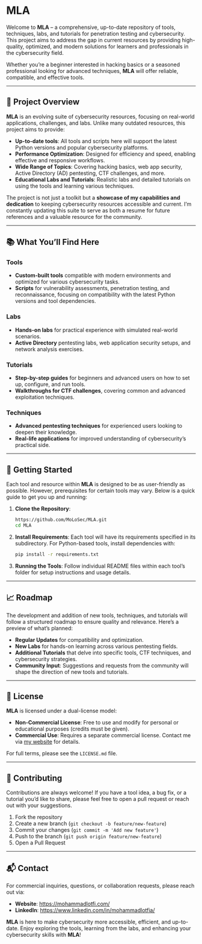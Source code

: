 # MLA

Welcome to **MLA** – a comprehensive, up-to-date repository of tools, techniques, labs, and tutorials for penetration testing and cybersecurity. This project aims to address the gap in current resources by providing high-quality, optimized, and modern solutions for learners and professionals in the cybersecurity field.

Whether you’re a beginner interested in hacking basics or a seasoned professional looking for advanced techniques, **MLA** will offer reliable, compatible, and effective tools.

---

## 🌟 Project Overview

**MLA** is an evolving suite of cybersecurity resources, focusing on real-world applications, challenges, and labs. Unlike many outdated resources, this project aims to provide:

- **Up-to-date tools**: All tools and scripts here will support the latest Python versions and popular cybersecurity platforms.
- **Performance Optimization**: Designed for efficiency and speed, enabling effective and responsive workflows.
- **Wide Range of Topics**: Covering hacking basics, web app security, Active Directory (AD) pentesting, CTF challenges, and more.
- **Educational Labs and Tutorials**: Realistic labs and detailed tutorials on using the tools and learning various techniques.
  
The project is not just a toolkit but a **showcase of my capabilities and dedication** to keeping cybersecurity resources accessible and current. I’m constantly updating this suite to serve as both a resume for future references and a valuable resource for the community.

---

## 📚 What You’ll Find Here

### Tools
- **Custom-built tools** compatible with modern environments and optimized for various cybersecurity tasks.
- **Scripts** for vulnerability assessments, penetration testing, and reconnaissance, focusing on compatibility with the latest Python versions and tool dependencies.

### Labs
- **Hands-on labs** for practical experience with simulated real-world scenarios.
- **Active Directory** pentesting labs, web application security setups, and network analysis exercises.
  
### Tutorials
- **Step-by-step guides** for beginners and advanced users on how to set up, configure, and run tools.
- **Walkthroughs for CTF challenges**, covering common and advanced exploitation techniques.

### Techniques
- **Advanced pentesting techniques** for experienced users looking to deepen their knowledge.
- **Real-life applications** for improved understanding of cybersecurity’s practical side.

---

## 🔧 Getting Started

Each tool and resource within **MLA** is designed to be as user-friendly as possible. However, prerequisites for certain tools may vary. Below is a quick guide to get you up and running:

1. **Clone the Repository**:
   ```bash
   https://github.com/MoLoSec/MLA.git
   cd MLA
   ```

2. **Install Requirements**:
   Each tool will have its requirements specified in its subdirectory. For Python-based tools, install dependencies with:
   ```bash
   pip install -r requirements.txt
   ```

3. **Running the Tools**:
   Follow individual README files within each tool’s folder for setup instructions and usage details.

---

## 📈 Roadmap

The development and addition of new tools, techniques, and tutorials will follow a structured roadmap to ensure quality and relevance. Here’s a preview of what’s planned:

- **Regular Updates** for compatibility and optimization.
- **New Labs** for hands-on learning across various pentesting fields.
- **Additional Tutorials** that delve into specific tools, CTF techniques, and cybersecurity strategies.
- **Community Input**: Suggestions and requests from the community will shape the direction of new tools and tutorials.

---

## 📜 License

**MLA** is licensed under a dual-license model:
- **Non-Commercial License**: Free to use and modify for personal or educational purposes (credits must be given).
- **Commercial Use**: Requires a separate commercial license. Contact me via [my website](https://mohammadlotfi.com/contact) for details.

For full terms, please see the `LICENSE.md` file.

---

## 🤝 Contributing

Contributions are always welcome! If you have a tool idea, a bug fix, or a tutorial you’d like to share, please feel free to open a pull request or reach out with your suggestions.

1. Fork the repository
2. Create a new branch (`git checkout -b feature/new-feature`)
3. Commit your changes (`git commit -m 'Add new feature'`)
4. Push to the branch (`git push origin feature/new-feature`)
5. Open a Pull Request

---

## 📬 Contact

For commercial inquiries, questions, or collaboration requests, please reach out via:
- **Website**: https://mohammadlotfi.com/
- **LinkedIn**: https://www.linkedin.com/in/mohammadlotfia/

**MLA** is here to make cybersecurity more accessible, efficient, and up-to-date. Enjoy exploring the tools, learning from the labs, and enhancing your cybersecurity skills with **MLA**!
